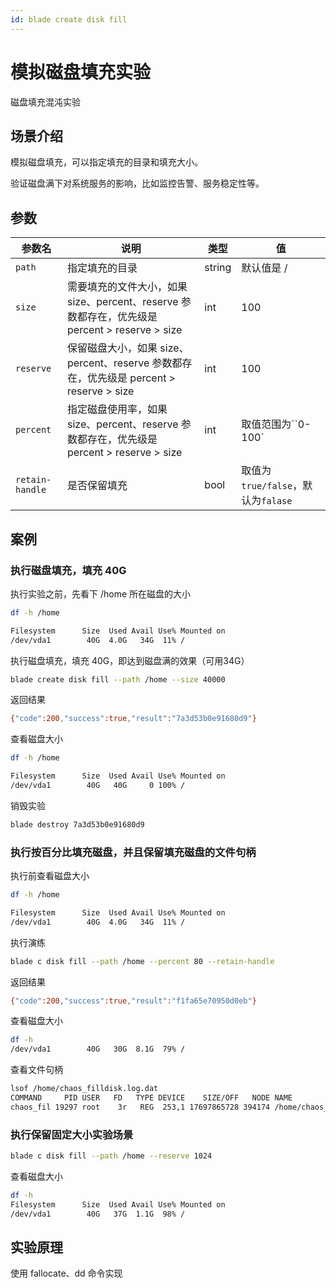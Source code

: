 ```yaml
---
id: blade create disk fill 
---
```


# 模拟磁盘填充实验
磁盘填充混沌实验

## 场景介绍
模拟磁盘填充，可以指定填充的目录和填充大小。

验证磁盘满下对系统服务的影响，比如监控告警、服务稳定性等。

## 参数
|  参数名 | 说明                                                                    | 类型     | 值                          |
|  ----  |-----------------------------------------------------------------------|--------|----------------------------|
| `path` | 指定填充的目录                                                               | string | 默认值是 /                     |
| `size` | 需要填充的文件大小，如果 size、percent、reserve 参数都存在，优先级是 percent > reserve > size | int    | 100      | 
| `reserve` | 保留磁盘大小，如果 size、percent、reserve 参数都存在，优先级是 percent > reserve > size    | int    | 100     | 
| `percent` | 指定磁盘使用率，如果 size、percent、reserve 参数都存在，优先级是 percent > reserve > size   | int    | 取值范围为``0-100`              |
| `retain-handle` | 是否保留填充                                                                | bool   | 取值为`true/false`，默认为`falase` |
      
## 案例
### 执行磁盘填充，填充 40G
执行实验之前，先看下 /home 所在磁盘的大小
````bash
df -h /home

Filesystem      Size  Used Avail Use% Mounted on
/dev/vda1        40G  4.0G   34G  11% /
````

执行磁盘填充，填充 40G，即达到磁盘满的效果（可用34G）
````bash
blade create disk fill --path /home --size 40000
````

返回结果
````bash
{"code":200,"success":true,"result":"7a3d53b0e91680d9"}
````

查看磁盘大小
````bash
df -h /home

Filesystem      Size  Used Avail Use% Mounted on
/dev/vda1        40G   40G     0 100% /
````

销毁实验
````bash
blade destroy 7a3d53b0e91680d9
````


### 执行按百分比填充磁盘，并且保留填充磁盘的文件句柄

执行前查看磁盘大小
````bash
df -h /home

Filesystem      Size  Used Avail Use% Mounted on
/dev/vda1        40G  4.0G   34G  11% /
````

执行演练
````bash
blade c disk fill --path /home --percent 80 --retain-handle
````

返回结果
````bash
{"code":200,"success":true,"result":"f1fa65e70950d0eb"}
````

查看磁盘大小
````bash
df -h
/dev/vda1        40G   30G  8.1G  79% /
````

查看文件句柄
````bash
lsof /home/chaos_filldisk.log.dat
COMMAND     PID USER   FD   TYPE DEVICE    SIZE/OFF   NODE NAME
chaos_fil 19297 root    3r   REG  253,1 17697865728 394174 /home/chaos_filldisk.log.dat
````

### 执行保留固定大小实验场景
````bash
blade c disk fill --path /home --reserve 1024
````

查看磁盘大小
````bash
df -h
Filesystem      Size  Used Avail Use% Mounted on
/dev/vda1        40G   37G  1.1G  98% /
````

## 实验原理
使用 fallocate、dd 命令实现